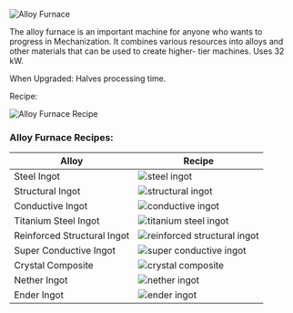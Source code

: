 ![Alloy Furnace](https://i.imgur.com/uFrJM3J.png?1)

The alloy furnace is an important machine for anyone who wants to progress in Mechanization. It combines various resources into alloys and other materials that can be used to create higher- tier machines. Uses 32 kW.

When Upgraded: Halves processing time.

Recipe:

![Alloy Furnace Recipe](https://i.imgur.com/akRGa7y.png?1)

### Alloy Furnace Recipes:

| Alloy | Recipe |
|-------|--------|
| Steel Ingot | ![steel ingot](https://i.imgur.com/REqPO9c.png?1) |
| Structural Ingot | ![structural ingot](https://i.imgur.com/f5ToUew.png?1) |
| Conductive Ingot | ![conductive ingot](https://i.imgur.com/N7uy2ZT.png?1) |
| Titanium Steel Ingot | ![titanium steel ingot](https://i.imgur.com/S4PsLvz.png?1) |
| Reinforced Structural Ingot | ![reinforced structural ingot](https://i.imgur.com/K5n3TZs.png?1) |
| Super Conductive Ingot | ![super conductive ingot](https://i.imgur.com/zgmbQm3.png?1) |
| Crystal Composite | ![crystal composite](https://i.imgur.com/ClJqsuf.png?1) |
| Nether Ingot | ![nether ingot](https://i.imgur.com/H4NWQlm.png) |
| Ender Ingot | ![ender ingot](https://i.imgur.com/np1FAgR.png?1) |
